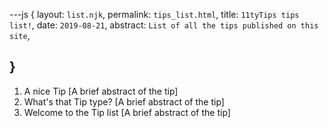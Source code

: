 ---js
{
  layout:    `list.njk`,
  permalink: `tips_list.html`,
  title:     `11tyTips tips list!`,
  date:      `2019-08-21`,
  abstract:  `List of all the tips published on this site`,
  
}
---
[comment]: # (======== Post ========)
1. A nice Tip [A brief abstract of the tip]
2. What's that Tip type? [A brief abstract of the tip]
3. Welcome to the Tip list [A brief abstract of the tip]
